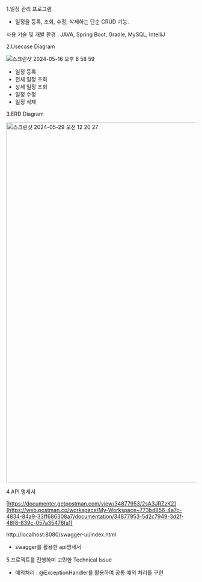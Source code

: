 1.일정 관리 프로그램
 - 일정을 등록, 조회, 수정, 삭제하는 단순 CRUD 기능.

사용 기술 및 개발 환경 : JAVA, Spring Boot, Gradle, MySQL, IntelliJ

2.Usecase Diagram

![스크린샷 2024-05-16 오후 8 58 59](https://github.com/momoysm/schedule-management/assets/90163578/b0729b79-4cf6-4b33-85a1-611d36e8428c)

 - 일정 등록
 - 전체 일정 조회
 - 상세 일정 조회
 - 일정 수정
 - 일정 삭제


3.ERD Diagram

<img width="956" alt="스크린샷 2024-05-29 오전 12 20 27" src="https://github.com/momoysm/schedule-management/assets/90163578/7224535c-5c14-48d4-88d2-7c940379c412">


4.API 명세서

[https://documenter.getpostman.com/view/34877953/2sA3JRZzK2](https://web.postman.co/workspace/My-Workspace~773bd856-4a7c-4834-84a9-33ff686308a7/documentation/34877953-5d2c7949-3d2f-48f8-839c-057a35476fa1)

http://localhost:8080/swagger-ui/index.html
 - swagger를 활용한 api명세서

5.프로젝트를 진행하며 고민한 Technical Issue
 - 예외처리 : @ExceptionHandler를 활용하여 공통 예외 처리를 구현
   
